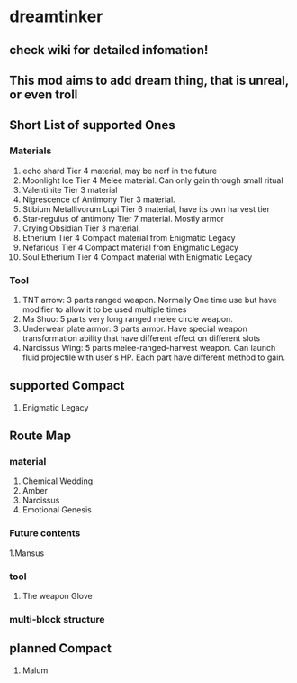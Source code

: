 # dreamtinker

## check wiki for detailed infomation!

## This mod aims to add dream thing, that is unreal, or even troll

## Short List of supported Ones

### Materials

1. echo shard Tier 4 material, may be nerf in the future
2. Moonlight Ice Tier 4 Melee material. Can only gain through small ritual
3. Valentinite Tier 3 material
4. Nigrescence of Antimony Tier 3 material.
5. Stibium Metallivorum Lupi Tier 6 material, have its own harvest tier
6. Star-regulus of antimony Tier 7 material. Mostly armor
7. Crying Obsidian Tier 3 material.
8. Etherium Tier 4 Compact material from Enigmatic Legacy
9. Nefarious Tier 4 Compact material from Enigmatic Legacy
10. Soul Etherium Tier 4 Compact material with Enigmatic Legacy

### Tool

1. TNT arrow: 3 parts ranged weapon. Normally One time use but have modifier to allow it to be used multiple times
2. Ma Shuo: 5 parts very long ranged melee circle weapon.
3. Underwear plate armor: 3 parts armor. Have special weapon transformation ability that have different effect on
   different slots
4. Narcissus Wing: 5 parts melee-ranged-harvest weapon. Can launch fluid projectile with user`s HP. Each part have
   different method to gain.

## supported Compact

1. Enigmatic Legacy

## Route Map

### material

1. Chemical Wedding
2. Amber
3. Narcissus
4. Emotional Genesis

### Future contents

1.Mansus

### tool

1. The weapon Glove

### multi-block structure

## planned Compact

1. Malum